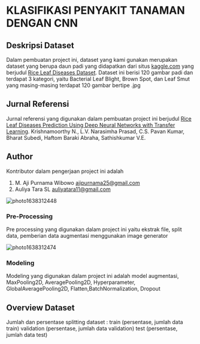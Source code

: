 # KLASIFIKASI PENYAKIT TANAMAN DENGAN CNN

## Deskripsi Dataset
Dalam pembuatan project ini, dataset yang kami gunakan merupakan dataset yang berupa daun padi yang didapatkan dari situs [kaggle.com](http://www.kaggle.com) yang berjudul [Rice Leaf Diseases Dataset](http://www.kaggle.com/vbookshelf/rice-leaf-diseases). Dataset ini berisi 120 gambar padi dan terdapat 3 kategori, yaitu Bacterial Leaf Blight, Brown Spot, dan Leaf Smut yang masing-masing terdapat 120 gambar bertipe .jpg

## Jurnal Referensi
Jurnal referensi yang digunakan dalam pembuatan project ini berjudul [Rice Leaf Diseases Prediction Using Deep Neural Networks with Transfer Learning](http://www.doi.org/10.1016/j.envres.2021.111275). Krishnamoorthy N., L.V. Narasimha Prasad, C.S. Pavan Kumar, Bharat Subedi, Haftom Baraki Abraha, Sathishkumar V.E.

## Author
Kontributor dalam pengerjaan project ini adalah
1. M. Aji Purnama Wibowo [ajipurnama25@gmail.com](http://www.gmail.com)
2. Auliya Tara SL [auliyatara11@gmail.com](http://www.gmail.com)

![photo1638312448](https://user-images.githubusercontent.com/92361807/144141138-2cbcaa01-4219-40e2-95a2-31ce729131e0.jpeg)

### Pre-Processing
Pre processing yang digunakan dalam project ini yaitu ekstrak file, split data, pemberian data augmentasi menggunakan image generator

![photo1638312474](https://user-images.githubusercontent.com/92361807/144141177-b5e4113e-e7a1-46f3-8fa9-5b3c9bbef335.jpeg)

### Modeling
Modeling yang digunakan dalam project ini adalah model augmentasi, MaxPooling2D, AveragePooling2D, Hyperparameter, GlobalAveragePooling2D, Flatten,BatchNormalization, Dropout

## Overview Dataset
Jumlah dan persentase splitting dataset : 
train (persentase, jumlah data train)
validation (persentase, jumlah data validation)
test (persentase, jumlah data test)
